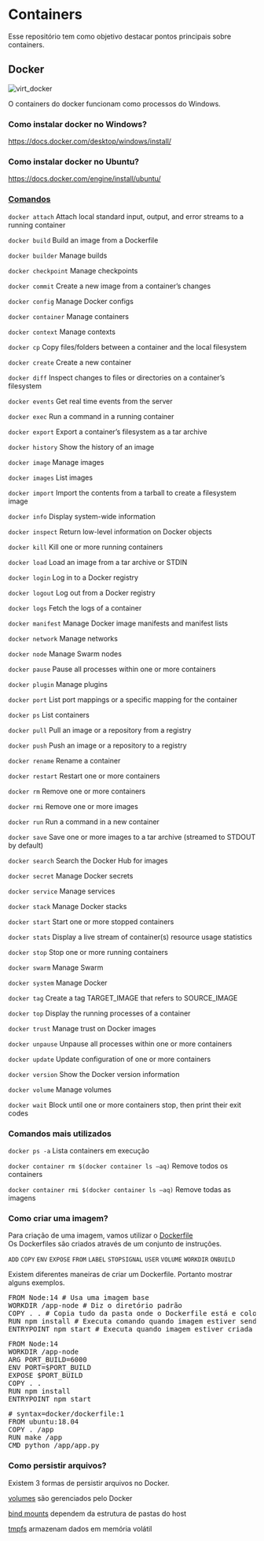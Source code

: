 # Containers

Esse repositório tem como objetivo destacar pontos principais sobre containers.

## Docker

![virt_docker](https://user-images.githubusercontent.com/41132563/154765115-020bac2d-6701-491c-b638-4f2c8c6c6020.png)

O containers do docker funcionam como processos do Windows.

### Como instalar docker no Windows? 

https://docs.docker.com/desktop/windows/install/

### Como instalar docker no Ubuntu?

https://docs.docker.com/engine/install/ubuntu/

### [Comandos](https://docs.docker.com/engine/reference/commandline/docker/)

`docker attach`	Attach local standard input, output, and error streams to a running container

`docker build`	Build an image from a Dockerfile

`docker builder`	Manage builds

`docker checkpoint`	Manage checkpoints

`docker commit`	Create a new image from a container’s changes

`docker config`	Manage Docker configs

`docker container`	Manage containers

`docker context`	Manage contexts

`docker cp`	Copy files/folders between a container and the local filesystem

`docker create`	Create a new container

`docker diff`	Inspect changes to files or directories on a container’s filesystem

`docker events`	Get real time events from the server

`docker exec`	Run a command in a running container

`docker export`	Export a container’s filesystem as a tar archive

`docker history`	Show the history of an image

`docker image`	Manage images

`docker images`	List images

`docker import`	Import the contents from a tarball to create a filesystem image

`docker info`	Display system-wide information

`docker inspect`	Return low-level information on Docker objects

`docker kill`	Kill one or more running containers

`docker load`	Load an image from a tar archive or STDIN

`docker login`	Log in to a Docker registry

`docker logout`	Log out from a Docker registry

`docker logs`	Fetch the logs of a container

`docker manifest`	Manage Docker image manifests and manifest lists

`docker network`	Manage networks

`docker node`	Manage Swarm nodes

`docker pause`	Pause all processes within one or more containers

`docker plugin`	Manage plugins

`docker port`	List port mappings or a specific mapping for the container

`docker ps`	List containers

`docker pull`	Pull an image or a repository from a registry

`docker push`	Push an image or a repository to a registry

`docker rename`	Rename a container

`docker restart`	Restart one or more containers

`docker rm`	Remove one or more containers

`docker rmi`	Remove one or more images

`docker run`	Run a command in a new container

`docker save`	Save one or more images to a tar archive (streamed to STDOUT by default)

`docker search`	Search the Docker Hub for images

`docker secret`	Manage Docker secrets

`docker service`	Manage services

`docker stack`	Manage Docker stacks

`docker start`	Start one or more stopped containers

`docker stats`	Display a live stream of container(s) resource usage statistics

`docker stop`	Stop one or more running containers

`docker swarm`	Manage Swarm

`docker system`	Manage Docker

`docker tag`	Create a tag TARGET_IMAGE that refers to SOURCE_IMAGE

`docker top`	Display the running processes of a container

`docker trust`	Manage trust on Docker images

`docker unpause`	Unpause all processes within one or more containers

`docker update`	Update configuration of one or more containers

`docker version`	Show the Docker version information

`docker volume`	Manage volumes

`docker wait`	Block until one or more containers stop, then print their exit codes

### Comandos mais utilizados

`docker ps -a` Lista containers em execução

`docker container rm $(docker container ls –aq)` Remove todos os containers

`docker container rmi $(docker container ls –aq)` Remove todas as imagens

### Como criar uma imagem?

Para criação de uma imagem, vamos utilizar o [Dockerfile](https://docs.docker.com/engine/reference/builder/#from) <br />
Os Dockerfiles são criados através de um conjunto de instruções.

`ADD`
`COPY`
`ENV`
`EXPOSE`
`FROM`
`LABEL`
`STOPSIGNAL`
`USER`
`VOLUME`
`WORKDIR`
`ONBUILD`

Existem diferentes maneiras de criar um Dockerfile. Portanto mostrar alguns exemplos.

<pre>
FROM Node:14 # Usa uma imagem base
WORKDIR /app-node # Diz o diretório padrão
COPY . . # Copia tudo da pasta onde o Dockerfile está e coloca no diretório padrão dentro da imagem
RUN npm install # Executa comando quando imagem estiver sendo criada
ENTRYPOINT npm start # Executa quando imagem estiver criada
</pre>

<pre>
FROM Node:14 
WORKDIR /app-node
ARG PORT_BUILD=6000
ENV PORT=$PORT_BUILD
EXPOSE $PORT_BUILD
COPY . . 
RUN npm install 
ENTRYPOINT npm start
</pre>

<pre>
# syntax=docker/dockerfile:1
FROM ubuntu:18.04
COPY . /app
RUN make /app
CMD python /app/app.py
</pre>

### Como persistir arquivos?

Existem 3 formas de persistir arquivos no Docker.

[volumes](https://docs.docker.com/storage/volumes/) são gerenciados pelo Docker

[bind mounts](https://docs.docker.com/storage/bind-mounts/) dependem da estrutura de pastas do host

[tmpfs](https://docs.docker.com/storage/tmpfs/) armazenam dados em memória volátil
